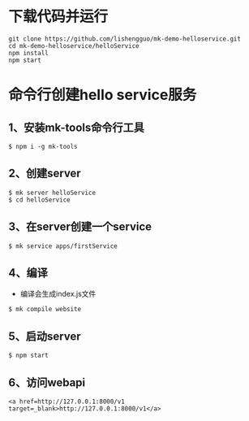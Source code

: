 # 下载代码并运行
```
git clone https://github.com/lishengguo/mk-demo-helloservice.git
cd mk-demo-helloservice/helloService
npm install
npm start
```

# 命令行创建hello service服务
## 1、安装mk-tools命令行工具

```
$ npm i -g mk-tools
```

## 2、创建server

```
$ mk server helloService
$ cd helloService
```

## 3、在server创建一个service

```
$ mk service apps/firstService
```

## 4、编译
- 编译会生成index.js文件
```
$ mk compile website
```

## 5、启动server
```
$ npm start
```

## 6、访问webapi
```
<a href=http://127.0.0.1:8000/v1 target=_blank>http://127.0.0.1:8000/v1</a>
```

